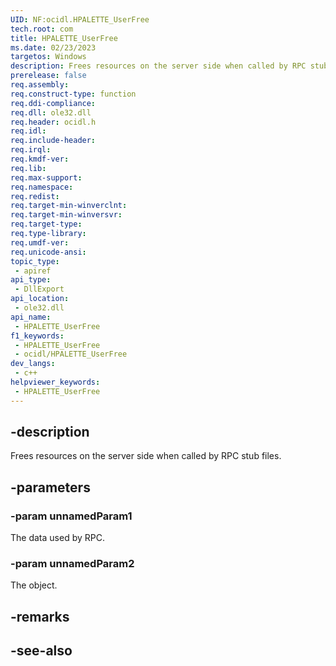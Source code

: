 ```yaml
---
UID: NF:ocidl.HPALETTE_UserFree
tech.root: com
title: HPALETTE_UserFree
ms.date: 02/23/2023
targetos: Windows
description: Frees resources on the server side when called by RPC stub files (HPALETTE_UserFree).
prerelease: false
req.assembly: 
req.construct-type: function
req.ddi-compliance: 
req.dll: ole32.dll
req.header: ocidl.h
req.idl: 
req.include-header: 
req.irql: 
req.kmdf-ver: 
req.lib: 
req.max-support: 
req.namespace: 
req.redist: 
req.target-min-winverclnt: 
req.target-min-winversvr: 
req.target-type: 
req.type-library: 
req.umdf-ver: 
req.unicode-ansi: 
topic_type:
 - apiref
api_type:
 - DllExport
api_location:
 - ole32.dll
api_name:
 - HPALETTE_UserFree
f1_keywords:
 - HPALETTE_UserFree
 - ocidl/HPALETTE_UserFree
dev_langs:
 - c++
helpviewer_keywords:
 - HPALETTE_UserFree
---
```


## -description

Frees resources on the server side when called by RPC stub files.

## -parameters

### -param unnamedParam1

The data used by RPC.

### -param unnamedParam2

The object.

## -remarks

## -see-also

